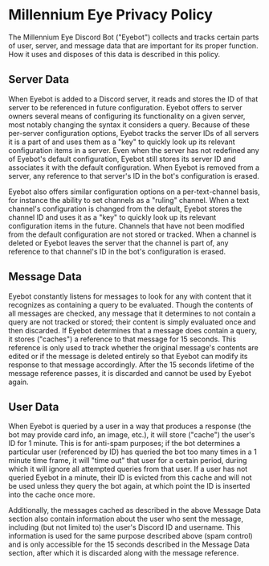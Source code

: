# Millennium Eye Privacy Policy
The Millennium Eye Discord Bot ("Eyebot") collects and tracks certain parts of user, server, and message data that are important for its proper function. How it uses and disposes of this data is described in this policy.

## Server Data
When Eyebot is added to a Discord server, it reads and stores the ID of that server to be referenced in future configuration. Eyebot offers to server owners several means of configuring its functionality on a given server, most notably changing the syntax it considers a query. Because of these per-server configuration options, Eyebot tracks the server IDs of all servers it is a part of and uses them as a "key" to quickly look up its relevant configuration items in a server. Even when the server has not redefined any of Eyebot's default configuration, Eyebot still stores its server ID and associates it with the default configuration. When Eyebot is removed from a server, any reference to that server's ID in the bot's configuration is erased.

Eyebot also offers similar configuration options on a per-text-channel basis, for instance the ability to set channels as a "ruling" channel. When a text channel's configuration is changed from the default, Eyebot stores the channel ID and uses it as a "key" to quickly look up its relevant configuration items in the future. Channels that have not been modified from the default configuration are not stored or tracked. When a channel is deleted or Eyebot leaves the server that the channel is part of, any reference to that channel's ID in the bot's configuration is erased.

## Message Data
Eyebot constantly listens for messages to look for any with content that it recognizes as containing a query to be evaluated. Though the contents of all messages are checked, any message that it determines to not contain a query are not tracked or stored; their content is simply evaluated once and then discarded. If Eyebot determines that a message does contain a query, it stores ("caches") a reference to that message for 15 seconds. This reference is only used to track whether the original message's contents are edited or if the message is deleted entirely so that Eyebot can modify its response to that message accordingly. After the 15 seconds lifetime of the message reference passes, it is discarded and cannot be used by Eyebot again. 

## User Data
When Eyebot is queried by a user in a way that produces a response (the bot may provide card info, an image, etc.), it will store ("cache") the user's ID for 1 minute. This is for anti-spam purposes; if the bot determines a particular user (referenced by ID) has queried the bot too many times in a 1 minute time frame, it will "time out" that user for a certain period, during which it will ignore all attempted queries from that user. If a user has not queried Eyebot in a minute, their ID is evicted from this cache and will not be used unless they query the bot again, at which point the ID is inserted into the cache once more. 

Additionally, the messages cached as described in the above Message Data section also contain information about the user who sent the message, including (but not limited to) the user's Discord ID and username. This information is used for the same purpose described above (spam control) and is only accessible for the 15 seconds described in the Message Data section, after which it is discarded along with the message reference.